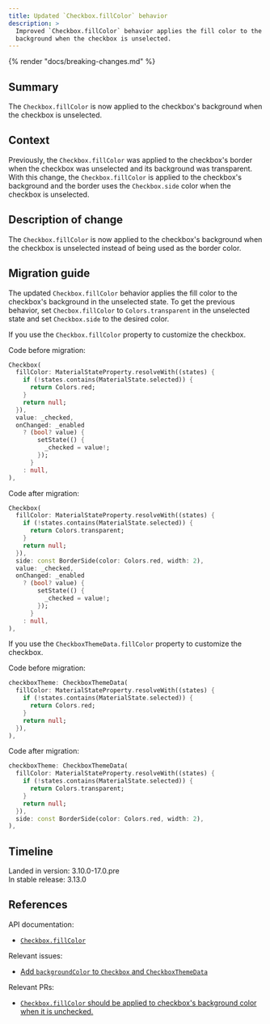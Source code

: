 ```yaml
---
title: Updated `Checkbox.fillColor` behavior
description: >
  Improved `Checkbox.fillColor` behavior applies the fill color to the
  background when the checkbox is unselected.
---
```


{% render "docs/breaking-changes.md" %}

## Summary

The `Checkbox.fillColor` is now applied to the checkbox's background when
the checkbox is unselected.

## Context

Previously, the `Checkbox.fillColor` was applied to the checkbox's border
when the checkbox was unselected and its background was transparent.
With this change, the `Checkbox.fillColor` is applied to the checkbox's
background and the border uses the `Checkbox.side` color when the checkbox
is unselected.

## Description of change

The `Checkbox.fillColor` is now applied to the checkbox's background when
the checkbox is unselected instead of being used as the border color.

## Migration guide

The updated `Checkbox.fillColor` behavior applies the fill color to the
checkbox's background in the unselected state. To get the previous behavior,
set `Checbox.fillColor` to `Colors.transparent` in the unselected state and
set `Checkbox.side` to the desired color.

If you use the `Checkbox.fillColor` property to customize the checkbox.

Code before migration:

```dart
Checkbox(
  fillColor: MaterialStateProperty.resolveWith((states) {
    if (!states.contains(MaterialState.selected)) {
      return Colors.red;
    }
    return null;
  }),
  value: _checked,
  onChanged: _enabled
    ? (bool? value) {
        setState(() {
          _checked = value!;
        });
      }
    : null,
),
```

Code after migration:

```dart
Checkbox(
  fillColor: MaterialStateProperty.resolveWith((states) {
    if (!states.contains(MaterialState.selected)) {
      return Colors.transparent;
    }
    return null;
  }),
  side: const BorderSide(color: Colors.red, width: 2),
  value: _checked,
  onChanged: _enabled
    ? (bool? value) {
        setState(() {
          _checked = value!;
        });
      }
    : null,
),
```

If you use the `CheckboxThemeData.fillColor` property to customize the checkbox.

Code before migration:

```dart
checkboxTheme: CheckboxThemeData(
  fillColor: MaterialStateProperty.resolveWith((states) {
    if (!states.contains(MaterialState.selected)) {
      return Colors.red;
    }
    return null;
  }),
),
```

Code after migration:

```dart
checkboxTheme: CheckboxThemeData(
  fillColor: MaterialStateProperty.resolveWith((states) {
    if (!states.contains(MaterialState.selected)) {
      return Colors.transparent;
    }
    return null;
  }),
  side: const BorderSide(color: Colors.red, width: 2),
),
```

## Timeline

Landed in version: 3.10.0-17.0.pre<br>
In stable release: 3.13.0

## References

API documentation:

* [`Checkbox.fillColor`][]

Relevant issues:

* [Add `backgroundColor` to `Checkbox` and `CheckboxThemeData`][]

Relevant PRs:

* [`Checkbox.fillColor` should be applied to checkbox's background color when it is unchecked.][]

[`Checkbox.fillColor`]: {{site.api}}/flutter/material/Checkbox/fillColor.html

[Add `backgroundColor` to `Checkbox` and `CheckboxThemeData`]: {{site.repo.flutter}}/issues/123386
[`Checkbox.fillColor` should be applied to checkbox's background color when it is unchecked.]: {{site.repo.flutter}}/pull/125643
